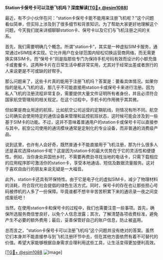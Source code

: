 **Station卡保号卡可以注册飞机吗？深度解读[[TG💪+ @esim1088](https://t.me/s/esim1088)]**

最近，有不少小伙伴在问：“station卡保号卡能不能用来注册飞机呢？”这个问题看似简单，但实际上涉及到了很多细节和背景知识。为了帮助大家更好地理解这个问题，今天我们就来详细聊聊station卡、保号卡以及它们与飞机注册之间的关系。

首先，我们需要明确几个概念。所谓“station卡”，其实是一种虚拟SIM卡服务，通常通过eSIM技术实现。它允许用户在全球范围内轻松切换运营商网络，而无需更换实体SIM卡。而“保号卡”则是指那些专门为保持手机号码有效而设计的小额充值卡或套餐卡。这两种卡片在日常生活中都非常实用，尤其对于经常出差或者旅行的人来说更是不可或缺的好帮手。

那么问题来了，这些卡片真的能用于注册飞机吗？答案是：要看具体情况。如果你指的是私人飞机的话，那几乎不可能直接用station卡或保号卡来进行注册。因为私人飞机的注册流程非常复杂，需要提供大量文件证明所有者身份，并且必须符合国家航空管理局的相关规定。在这个过程中，手机卡的作用微乎其其微。

但如果是商业用途的航班，比如航空公司运营的定期航线，则情况有所不同。航空公司确实会使用特定的通信设备来管理和监控航班状态，这时候可能会涉及到一些基于SIM卡的功能。不过，这并不意味着普通用户的station卡或保号卡可以直接参与其中。航空公司使用的通讯模块通常是定制化的专业设备，而非普通的消费级产品。

说到这里，也许有人会好奇，既然普通卡不能直接用于飞机注册，那为什么很多人还是喜欢选择station卡呢？这是因为station卡的最大优势在于它的灵活性和便捷性。例如，当你身处异国他乡时，不需要再费劲寻找当地的电话卡，只需下载相应的应用程序即可激活你的station卡，享受本地通话、短信及数据流量服务。这对于喜欢自由行的朋友来说无疑是一大福音。

此外，station卡还具有环保特性。由于它是电子化的虚拟SIM卡，减少了物理材料的消耗，符合现代社会提倡的绿色生活方式。同时，保号卡的存在也让那些担心号码被停机的人多了一份保障。毕竟谁都不想辛辛苦苦积累下来的通讯录一夜之间变成废纸吧！

当然，在使用station卡和保号卡的过程中，我们也需要注意一些事项。首先，确保所选服务商信誉良好，以免个人信息泄露；其次，了解清楚各项收费标准，避免产生不必要的额外费用；最后，妥善保管好自己的账户信息，防止被盗用。

总而言之，“station卡保号卡可以注册飞机吗”这个问题并没有绝对的答案。虽然它们本身并不能直接参与到飞机注册环节中去，但在其他方面依然有着不可替代的价值。希望大家能够根据自身需求合理利用这些工具，让生活变得更加便利高效。

[[TG💪+ @esim1088](https://t.me/s/esim1088) ![Image](https://i.postimg.cc/4NQfJmqS/Snipaste-2025-05-13-00-14-12.png)]